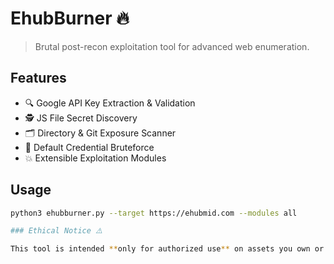 # EhubBurner 🔥

> Brutal post-recon exploitation tool for advanced web enumeration.

## Features
- 🔍 Google API Key Extraction & Validation
- 🕵️ JS File Secret Discovery
- 🗂️ Directory & Git Exposure Scanner
- 🔐 Default Credential Bruteforce
- 💥 Extensible Exploitation Modules

## Usage

```bash
python3 ehubburner.py --target https://ehubmid.com --modules all

### Ethical Notice ⚠️

This tool is intended **only for authorized use** on assets you own or have permission to test. Illegal use is strictly prohibited.
